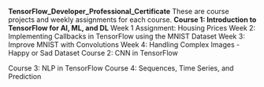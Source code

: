 **TensorFlow_Developer_Professional_Certificate**
These are course projects and weekly assignments for each course.
**Course 1: Introduction to TensorFlow for AI, ML, and DL**
Week 1 Assignment: Housing Prices
Week 2: Implementing Callbacks in TensorFlow using the MNIST Dataset
Week 3: Improve MNIST with Convolutions
Week 4: Handling Complex Images - Happy or Sad Dataset
Course 2: CNN in TensorFlow

Course 3: NLP in TensorFlow
Course 4: Sequences, Time Series, and Prediction

